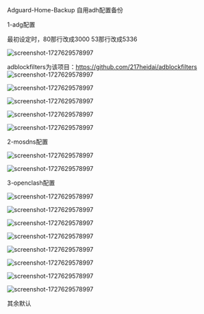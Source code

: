 Adguard-Home-Backup
自用adh配置备份

1-adg配置

最初设定时，80那行改成3000  53那行改成5336

![screenshot-1727629578997](https://github.com/user-attachments/assets/51246143-031d-4206-8ca8-322bf489714b)

adblockfilters为该项目：https://github.com/217heidai/adblockfilters
![screenshot-1727629578997](https://github.com/user-attachments/assets/2f75eb26-c998-427b-ab62-4b915bbff3d2)

![screenshot-1727629578997](https://github.com/user-attachments/assets/a506bf6b-b890-4693-bed5-555510cd099d)

![screenshot-1727629578997](https://github.com/user-attachments/assets/8b3539d5-97b0-4df2-8dfc-464cd1a9105d)

![screenshot-1727629578997](https://github.com/user-attachments/assets/3e860571-cc72-460e-965a-de6d8d5c2c5f)

![screenshot-1727629578997](https://github.com/user-attachments/assets/d22c1c7d-3b03-42f4-9287-d8c187c91fdf)

2-mosdns配置

![screenshot-1727629578997](https://github.com/user-attachments/assets/add3a14c-6855-4744-8f90-ebe2316a973b)

![screenshot-1727629578997](https://github.com/user-attachments/assets/298a657c-569b-4701-b566-c5a41aab0d87)

3-openclash配置

![screenshot-1727629578997](https://github.com/user-attachments/assets/59706147-3269-4b12-8688-4eeeb25b17af)

![screenshot-1727629578997](https://github.com/user-attachments/assets/29425d63-13b0-44dd-bc9e-e1787b6d0f6a)

![screenshot-1727629578997](https://github.com/user-attachments/assets/7664a901-0757-4145-8094-4b332c55deb1)

![screenshot-1727629578997](https://github.com/user-attachments/assets/74ffc48d-571c-415d-b1ea-90d643ad5c79)

![screenshot-1727629578997](https://github.com/user-attachments/assets/ae152635-30b3-47ce-b4b1-10091b0713f7)

![screenshot-1727629578997](https://github.com/user-attachments/assets/be8f8170-1623-4180-8825-044903f2a0f4)

![screenshot-1727629578997](https://github.com/user-attachments/assets/f5e2900c-c475-4eb2-b23e-45febbfabadc)

![screenshot-1727629578997](https://github.com/user-attachments/assets/c6ab21d1-4a1a-4105-b36e-9c3eccd17b90)

其余默认

